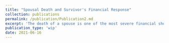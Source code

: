 ```yaml
---
title: "Spousal Death and Survivor's Financial Response"
collection: publications
permalink: /publication/Publication2.md
excerpt: 'The death of a spouse is one of the most severe financial shocks that an individual can face during his or her life cycle. Understanding the degree of consumption smoothing against the financial risks associated with spousal death is a key issue in the design of old-age support policies. In this paper, we examine the impact of a spousal mortality shock on survivors' consumption in the U.S., combining data from the Health and Retirement Study with data from the Consumption and Activities Mail Survey and using an event-study design. We find evidence that survivors' consumption falls sharply following the spousal mortality shock, while consumption per adult equivalent increases on average.  We show that an incomplete markets life-cycle model with two spouses and a stylized but careful representation of the US social security system can rationalize these findings. These results suggest that the death of a spouse is not a major cause of old-age poverty and provide support for the existing system of survivor benefits.'
publication_type: 'wip'
date: 2021-06-16
---
```

